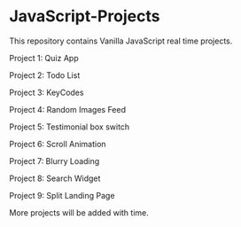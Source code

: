 # JavaScript-Projects

This repository contains Vanilla JavaScript real time projects.

Project 1: Quiz App

Project 2: Todo List

Project 3: KeyCodes

Project 4: Random Images Feed

Project 5: Testimonial box switch

Project 6: Scroll Animation

Project 7: Blurry Loading

Project 8: Search Widget

Project 9: Split Landing Page



More projects will be added with time. 
